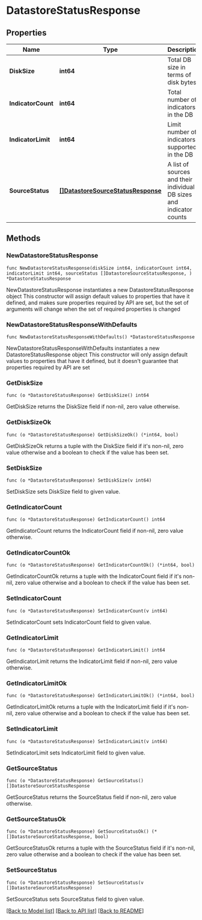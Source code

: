 # DatastoreStatusResponse

## Properties

Name | Type | Description | Notes
------------ | ------------- | ------------- | -------------
**DiskSize** | **int64** | Total DB size in terms of disk bytes | 
**IndicatorCount** | **int64** | Total number of indicators in the DB | 
**IndicatorLimit** | **int64** | Limit number of indicators supported in the DB | 
**SourceStatus** | [**[]DatastoreSourceStatusResponse**](DatastoreSourceStatusResponse.md) | A list of sources and their individual DB sizes and indicator counts | 

## Methods

### NewDatastoreStatusResponse

`func NewDatastoreStatusResponse(diskSize int64, indicatorCount int64, indicatorLimit int64, sourceStatus []DatastoreSourceStatusResponse, ) *DatastoreStatusResponse`

NewDatastoreStatusResponse instantiates a new DatastoreStatusResponse object
This constructor will assign default values to properties that have it defined,
and makes sure properties required by API are set, but the set of arguments
will change when the set of required properties is changed

### NewDatastoreStatusResponseWithDefaults

`func NewDatastoreStatusResponseWithDefaults() *DatastoreStatusResponse`

NewDatastoreStatusResponseWithDefaults instantiates a new DatastoreStatusResponse object
This constructor will only assign default values to properties that have it defined,
but it doesn't guarantee that properties required by API are set

### GetDiskSize

`func (o *DatastoreStatusResponse) GetDiskSize() int64`

GetDiskSize returns the DiskSize field if non-nil, zero value otherwise.

### GetDiskSizeOk

`func (o *DatastoreStatusResponse) GetDiskSizeOk() (*int64, bool)`

GetDiskSizeOk returns a tuple with the DiskSize field if it's non-nil, zero value otherwise
and a boolean to check if the value has been set.

### SetDiskSize

`func (o *DatastoreStatusResponse) SetDiskSize(v int64)`

SetDiskSize sets DiskSize field to given value.


### GetIndicatorCount

`func (o *DatastoreStatusResponse) GetIndicatorCount() int64`

GetIndicatorCount returns the IndicatorCount field if non-nil, zero value otherwise.

### GetIndicatorCountOk

`func (o *DatastoreStatusResponse) GetIndicatorCountOk() (*int64, bool)`

GetIndicatorCountOk returns a tuple with the IndicatorCount field if it's non-nil, zero value otherwise
and a boolean to check if the value has been set.

### SetIndicatorCount

`func (o *DatastoreStatusResponse) SetIndicatorCount(v int64)`

SetIndicatorCount sets IndicatorCount field to given value.


### GetIndicatorLimit

`func (o *DatastoreStatusResponse) GetIndicatorLimit() int64`

GetIndicatorLimit returns the IndicatorLimit field if non-nil, zero value otherwise.

### GetIndicatorLimitOk

`func (o *DatastoreStatusResponse) GetIndicatorLimitOk() (*int64, bool)`

GetIndicatorLimitOk returns a tuple with the IndicatorLimit field if it's non-nil, zero value otherwise
and a boolean to check if the value has been set.

### SetIndicatorLimit

`func (o *DatastoreStatusResponse) SetIndicatorLimit(v int64)`

SetIndicatorLimit sets IndicatorLimit field to given value.


### GetSourceStatus

`func (o *DatastoreStatusResponse) GetSourceStatus() []DatastoreSourceStatusResponse`

GetSourceStatus returns the SourceStatus field if non-nil, zero value otherwise.

### GetSourceStatusOk

`func (o *DatastoreStatusResponse) GetSourceStatusOk() (*[]DatastoreSourceStatusResponse, bool)`

GetSourceStatusOk returns a tuple with the SourceStatus field if it's non-nil, zero value otherwise
and a boolean to check if the value has been set.

### SetSourceStatus

`func (o *DatastoreStatusResponse) SetSourceStatus(v []DatastoreSourceStatusResponse)`

SetSourceStatus sets SourceStatus field to given value.



[[Back to Model list]](../README.md#documentation-for-models) [[Back to API list]](../README.md#documentation-for-api-endpoints) [[Back to README]](../README.md)


